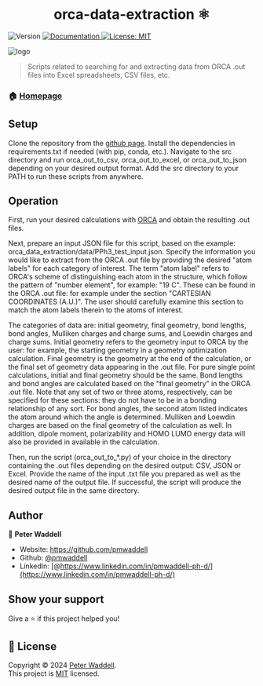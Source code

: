 <h1 align="center">orca-data-extraction ⚛️</h1>
<p>
  <img alt="Version" src="https://img.shields.io/badge/version-0.1.0-blue.svg?cacheSeconds=2592000" />
  <a href="https://readthedocs.org/projects/orca-data-extraction/" target="_blank">
    <img alt="Documentation" src="https://img.shields.io/badge/documentation-yes-brightgreen.svg" />
  </a>
  <a href="https://www.mit.edu/~amini/LICENSE.md" target="_blank">
    <img alt="License: MIT" src="https://img.shields.io/badge/License-MIT-yellow.svg" />
  </a>
</p>

![logo](logo.PNG)

> Scripts related to searching for and extracting data from ORCA .out files into Excel spreadsheets, CSV files, etc.

### 🏠 [Homepage](https://github.com/pmwaddell/orca-data-extraction)

## Setup

Clone the repository from the [github page](https://github.com/pmwaddell/orca-data-extraction). Install the dependencies
in requirements.txt if needed (with pip, conda, etc.). Navigate to the src directory and run orca_out_to_csv, 
orca_out_to_excel, or orca_out_to_json depending on your desired output format. Add the src directory to your PATH to 
run these scripts from anywhere.

## Operation

First, run your desired calculations with [ORCA](https://www.kofo.mpg.de/en/research/services/orca) and obtain the 
resulting .out files. 

Next, prepare an input JSON file for this script, based on the example: orca_data_extraction/data/PPh3_test_input.json. 
Specify the information you would like to extract from the ORCA .out file by providing the desired "atom labels" for 
each category of interest. The term "atom label" refers to ORCA's scheme of distinguishing each atom in the structure, 
which follow the pattern of "number element", for example: "19 C". These can be found in the ORCA .out file: for 
example under the section "CARTESIAN COORDINATES (A.U.)". The user should carefully examine this section to match the 
atom labels therein to the atoms of interest.

The categories of data are: initial geometry, final geometry, bond lengths, bond angles, Mulliken charges and charge 
sums, and Loewdin charges and charge sums. Initial geometry refers to the geometry input to ORCA by the user: for 
example, the starting geometry in a geometry optimization calculation. Final geometry is the geometry at the end of the 
calculation, or the final set of geometry data appearing in the .out file. For pure single point calculations, initial 
and final geometry should be the same. Bond lengths and bond angles are calculated based on the "final geometry" in the 
ORCA .out file. Note that any set of two or three atoms, respectively, can be specified for these sections: they do not 
have to be in a bonding relationship of any sort. For bond angles, the second atom listed indicates the atom around 
which the angle is determined. Mulliken and Loewdin charges are based on the final geometry of the calculation as well. 
In addition, dipole moment, polarizability and HOMO LUMO energy data will also be provided in available in the 
calculation.

Then, run the script (orca_out_to_*.py) of your choice in the directory containing the .out files depending on the 
desired output: CSV, JSON or Excel. Provide the name of the input .txt file you prepared as well as the desired name 
of the output file. If successful, the script will produce the desired output file in the same directory.

## Author

👤 **Peter Waddell**

* Website: https://github.com/pmwaddell
* Github: [@pmwaddell](https://github.com/pmwaddell)
* LinkedIn: [@https://www.linkedin.com/in/pmwaddell-ph-d/](https://www.linkedin.com/in/pmwaddell-ph-d/)

## Show your support

Give a ⭐️ if this project helped you!

## 📝 License

Copyright © 2024 [Peter Waddell](https://github.com/pmwaddell).<br />
This project is [MIT](https://www.mit.edu/~amini/LICENSE.md) licensed.
